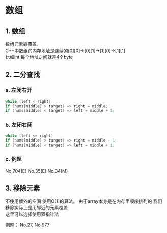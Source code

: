 # 数组  

## 1. 数组  

数组元素靠覆盖。  
C++中数组的内存地址是连续的[0][0]->[0][1]->[1][0]->[1][1]  
比如int 每个地址之间就差4个byte  

## 2. 二分查找  

### a. 左闭右开

```cpp
while (left < right)
if (nums[middle] > target) => right = middle;
if (nums[middle] < target) => left = middle + 1;
```

### b. 左闭右闭  

```cpp
while (left <= right)
if (nums[middle] > target) => right = middle - 1;
if (nums[middle] < target) => left = middle + 1;
```

### c. 例题

No.704(E) No.35(E) No.34(M)

## 3. 移除元素

不使用额外的空间 使用O(1)的算法。
由于array本身是在内存里顺序排列的 我们移除实际上是用邻近的元素覆盖  
这里可以选择使用双指针法  

例题： No.27, No.977


